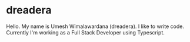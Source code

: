 # dreadera

Hello. My name is Umesh Wimalawardana (dreadera). I like to write code. Currently I'm working as a Full Stack Developer using Typescript.
